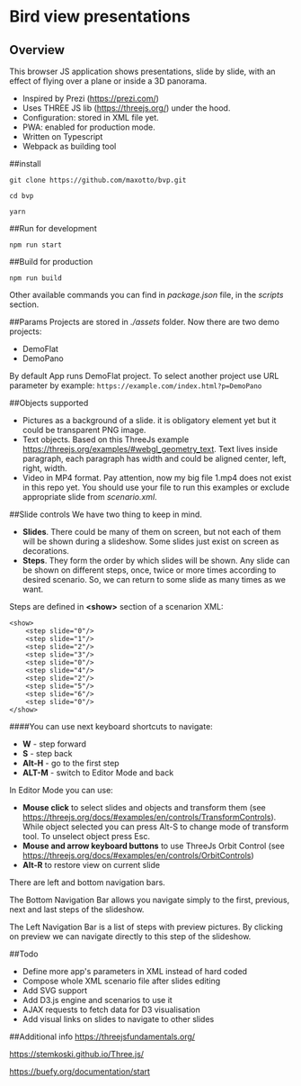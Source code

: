 # Bird view presentations

## Overview

This browser JS application shows presentations, slide by slide, with an effect of flying over a plane or inside a 3D panorama.

* Inspired by Prezi (https://prezi.com/)
* Uses THREE JS lib (https://threejs.org/) under the hood.
* Configuration: stored in XML file yet.
* PWA: enabled for production mode.
* Written on Typescript 
* Webpack as building tool

##install

`
git clone https://github.com/maxotto/bvp.git
`

`
cd bvp
`

`
yarn
`

##Run for development

`
npm run start
`

##Build for production

`
npm run build
`

Other available commands you can find in _package.json_ file, in the _scripts_ section.

##Params
Projects are stored in _./assets_ folder. Now there are two demo projects:
* DemoFlat
* DemoPano 

By default App runs DemoFlat project. To select another project use URL parameter by example:
`https://example.com/index.html?p=DemoPano`

##Objects supported
* Pictures as a background of a slide. it is obligatory element yet but it could be transparent PNG image.
* Text objects. Based on this ThreeJs example https://threejs.org/examples/#webgl_geometry_text. Text lives inside paragraph, each paragraph has width and could be aligned center, left, right, width.
* Video in MP4 format. Pay attention, now my big file 1.mp4 does not exist in this repo yet. You should use your file to run this examples or exclude appropriate slide from _scenario.xml_.  

##Slide controls
We have two thing to keep in mind. 

* **Slides**. There could be many of them on screen, but not each of them will be shown during a slideshow. Some slides just exist on screen as decorations.
* **Steps**. They form the order by which slides will be shown. Any slide can be shown on different steps, once, twice or more times according to desired scenario. So, we can return to some slide as many times as we want.
  

Steps are defined in **<**show**>** section of a scenarion XML:
```
<show>
    <step slide="0"/>
    <step slide="1"/>
    <step slide="2"/>
    <step slide="3"/>
    <step slide="0"/>
    <step slide="4"/>
    <step slide="2"/>
    <step slide="5"/>
    <step slide="6"/>
    <step slide="0"/>
</show>
```
 

####You can use next keyboard shortcuts to navigate:

* **W** - step forward
* **S** - step back
* **Alt-H** - go to the first step
* **ALT-M** - switch to Editor Mode and back

In Editor Mode you can use:

* **Mouse click** to select slides and objects and transform them (see https://threejs.org/docs/#examples/en/controls/TransformControls). While object selected you can press Alt-S to change mode of transform tool. To unselect object press Esc.
* **Mouse and arrow keyboard buttons** to use ThreeJs Orbit Control (see https://threejs.org/docs/#examples/en/controls/OrbitControls)
* **Alt-R** to restore view on current slide  

There are left and bottom navigation bars. 

The Bottom Navigation Bar allows you navigate simply to the first, previous, next and last steps of the slideshow.

The Left Navigation Bar is a list of steps with preview pictures. By clicking on preview we can navigate directly to this step of the slideshow.

##Todo
* Define more app's parameters in XML instead of hard coded
* Compose whole XML scenario file after slides editing
* Add SVG support
* Add D3.js engine and scenarios to use it
* AJAX requests to fetch data for D3 visualisation 
* Add visual links on slides to navigate to other slides


##Additional info
https://threejsfundamentals.org/

https://stemkoski.github.io/Three.js/

https://buefy.org/documentation/start
